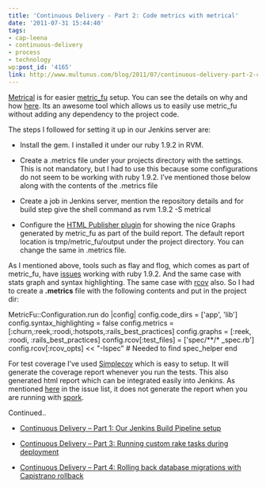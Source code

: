 ```yaml
---
title: 'Continuous Delivery - Part 2: Code metrics with metrical'
date: '2011-07-31 15:44:40'
tags:
- cap-leena
- continuous-delivery
- process
- technology
wp:post_id: '4165'
link: http://www.multunus.com/blog/2011/07/continuous-delivery-part-2-code-metrics-with-metrical/
---
```


[Metrical](http://iain.nl/easier-metricfu-with-metrical) is for easier 
[metric_fu](http://metric-fu.rubyforge.org/) setup. You can see the details on why and how 
[here](http://iain.nl/easier-metricfu-with-metrical). Its an awesome tool which allows us to easily use metric_fu without adding any dependency to the project code.

The steps I followed for setting it up in our Jenkins server are:


* Install the gem. I installed it under our ruby 1.9.2 in RVM.

    
* Create a .metrics file under your projects directory with the settings. This is not mandatory, but I had to use this because some configurations do not seem to be working with ruby 1.9.2. I’ve mentioned those below along with the contents of the .metrics file

    
* Create a job in Jenkins server, mention the repository details and for build step give the shell command as 
rvm 1.9.2 -S metrical

    
* Configure the 
[HTML Publisher plugin](https://wiki.jenkins-ci.org/display/JENKINS/HTML+Publisher+Plugin) for showing the nice Graphs generated by metric_fu as part of the build report. The default report location is tmp/metric_fu/output under the project directory. You can change the same in .metrics file.

As I mentioned above, tools such as flay and flog, which comes as part of metric_fu, have 
[issues](https://github.com/iain/metrical/issues/4) working with ruby 1.9.2. And the same case with stats graph and syntax highlighting. The same case with 
[rcov](https://github.com/relevance/rcov/issues/8) also. So I had to create a 
**.metrics** file with the following contents and put in the project dir:


MetricFu::Configuration.run do |config|
config.code_dirs = ['app', 'lib']
config.syntax_highlighting = false
config.metrics  = [:churn,:reek,:roodi,:hotspots,:rails_best_practices]
config.graphs   = [:reek, :roodi, :rails_best_practices]
config.rcov[:test_files] = ['spec/**/* _spec.rb']
config.rcov[:rcov_opts] << "-Ispec" # Needed to find spec_helper
end

For test coverage I’ve used 
[Simplecov](https://github.com/colszowka/simplecov) which is easy to setup. It will generate the coverage report whenever you run the tests. This also generated html report which can be integrated easily into Jenkins. As mentioned 
[here](https://github.com/colszowka/simplecov/issues/42) in the issue list, it does not generate the report when you are running with 
[spork](https://github.com/timcharper/spork/wiki).

Continued..


* [Continuous Delivery – Part 1: Our Jenkins Build Pipeline setup](http://www.multunus.com/2011/07/continuous-delivery-using-jenkins-build-pipeline/)

    
* [Continuous Delivery – Part 3: Running custom rake tasks during deployment](http://www.multunus.com/2011/07/continuous-delivery-contd/)

    
* [Continuous Delivery – Part 4: Rolling back database migrations with Capistrano rollback](http://www.multunus.com/2011/08/continuous-delivery-part-3-rolling-back-database-migrations-with-capistrano-rollback/)
